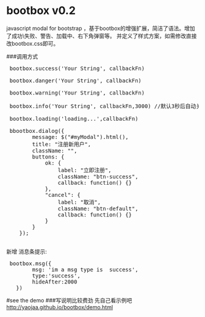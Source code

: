 # bootbox  v0.2 

javascript modal  for bootstrap ，基于bootbox的增强扩展，简洁了语法。增加了成功\失败、警告、加载中、右下角弹窗等。
并定义了样式方案，如需修改直接改bootbox.css即可。


###调用方式
<pre>
 bootbox.success('Your String', callbackFn)
 
 bootbox.danger('Your String', callbackFn)
 
 bootbox.warning('Your String', callbackFn)
 
 bootbox.info('Your String', callbackFn,3000) //默认3秒后自动关闭 
 
 bootbox.loading('loading...',callbackFn)
 
 bbootbox.dialog({
        message: $("#myModal").html(),
        title: "注册新用户",
        className: "",
        buttons: {
            ok: {
                label: "立即注册",
                className: "btn-success",
                callback: function() {}
            },
            "cancel": {
                label: "取消",
                className: "btn-default",
                callback: function() {}
            }
        }
    });
    
</pre>

新增 消息条提示:
<pre>
 bootbox.msg({
        msg: 'im a msg type is  success',
        type:'success',
        hideAfter:2000
   })
</pre>


#see the demo
###写说明比较费劲 先自己看示例吧
http://yaojaa.github.io/bootbox/demo.html
